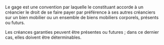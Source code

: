 Le gage est une convention par laquelle le constituant accorde à un créancier le droit de se faire payer par préférence à ses autres créanciers sur un bien mobilier ou un ensemble de biens mobiliers corporels, présents ou futurs.

Les créances garanties peuvent être présentes ou futures ; dans ce dernier cas, elles doivent être déterminables.
